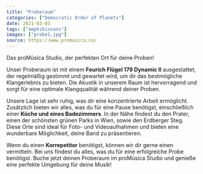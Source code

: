 ```yaml
---
title: "Proberaum"
categories: ["Democratic Order of Planets"]
date: 2021-03-03
tags: ["amphibiosans"]
images: ["probe1.jpg"]
source: https://www.promusica.co/
---
```


Das proMúsica Studio, der perfekten Ort für deine Proben!<br>

Unser Proberaum ist mit einem **Feurich Flügel 179 Dynamic II** ausgestattet, der regelmäßig gestimmt und gewartet wird, um dir das bestmögliche Klangerlebnis zu bieten. Die Akustik in unserem Raum ist hervorragend und sorgt für eine optimale Klangqualität während deiner Proben.

Unsere Lage ist sehr ruhig, was dir eine konzentrierte Arbeit ermöglicht. Zusätzlich bieten wir alles, was du für eine Pause benötigst, einschließlich einer **Küche und eines Badezimmers**. In der Nähe findest du den Prater, einen der schönsten grünen Parks in Wien, sowie den Erdberger Steg. Diese Orte sind ideal für Foto- und Videoaufnahmen und bieten eine wunderbare Möglichkeit, deine Band zu präsentieren.

Wenn du einen **Korrepetitor** benötigst, können wir dir gerne einen vermitteln. Bei uns findest du alles, was du für eine erfolgreiche Probe benötigst. Buche jetzt deinen Proberaum im proMúsica Studio und genieße eine perfekte Umgebung für deine Musik!
